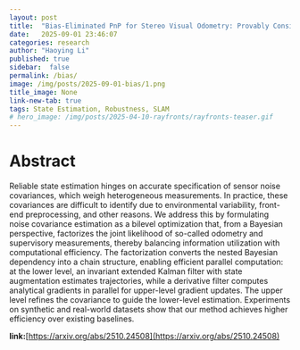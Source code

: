 ```yaml
---
layout: post
title:  "Bias-Eliminated PnP for Stereo Visual Odometry: Provably Consistent and Large-Scale Localization"
date:   2025-09-01 23:46:07
categories: research
author: "Haoying Li"
published: true
sidebar:  false
permalink: /bias/
image: /img/posts/2025-09-01-bias/1.png
title_image: None
link-new-tab: true
tags: State Estimation, Robustness, SLAM
# hero_image: /img/posts/2025-04-10-rayfronts/rayfronts-teaser.gif
---
```


# Abstract

Reliable state estimation hinges on accurate specification of sensor noise covariances, which weigh heterogeneous measurements. In practice, these covariances are difficult to identify due to environmental variability, front-end preprocessing, and other reasons. We address this by formulating noise covariance estimation as a bilevel optimization that, from a Bayesian perspective, factorizes the joint likelihood of so-called odometry and supervisory measurements, thereby balancing information utilization with computational efficiency. The factorization converts the nested Bayesian dependency into a chain structure, enabling efficient parallel computation: at the lower level, an invariant extended Kalman filter with state augmentation estimates trajectories, while a derivative filter computes analytical gradients in parallel for upper-level gradient updates. The upper level refines the covariance to guide the lower-level estimation. Experiments on synthetic and real-world datasets show that our method achieves higher efficiency over existing baselines. 

**link:**[https://arxiv.org/abs/2510.24508](https://arxiv.org/abs/2510.24508)
